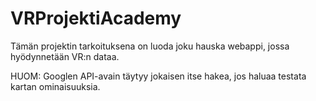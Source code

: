 # VRProjektiAcademy
Tämän projektin tarkoituksena on luoda joku hauska webappi, jossa hyödynnetään VR:n dataa. 

HUOM: Googlen API-avain täytyy jokaisen itse hakea, jos haluaa testata kartan ominaisuuksia. 
